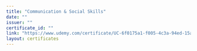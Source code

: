 ```yaml
---
title: "Communication & Social Skills"
date: ""
issuer: ""
certificate_id: ""
link: "https://www.udemy.com/certificate/UC-6f0175a1-f005-4c3a-94ed-15abcd1eabf0/"
layout: certificates
---
```

